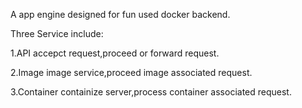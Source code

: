 A app engine designed for fun used docker backend.


Three Service include:

1.API
  accepct request,proceed or forward request.

2.Image
  image service,proceed image associated request.

3.Container
  containize server,process container associated request.

